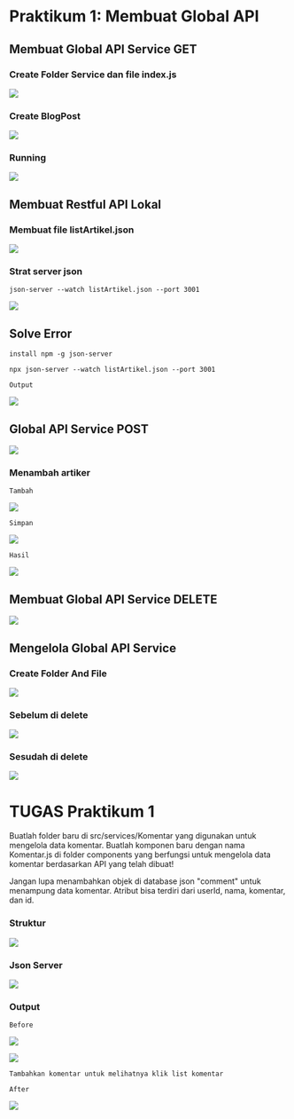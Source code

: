 # Praktikum 1: Membuat Global API


## Membuat Global API Service GET

### Create Folder Service dan file index.js

![](img/services.png)

### Create BlogPost

![](img/blog.png)

### Running 

![](img/tamp.png)

## Membuat Restful API Lokal

### Membuat file listArtikel.json

![](img/art.png)

### Strat server json

`json-server --watch listArtikel.json --port 3001`

![](img/err.png)

## Solve Error


`install npm -g json-server`

`npx json-server --watch listArtikel.json --port 3001`

`Output`

![](img/list.png)


## Global API Service POST


![](img/gapi.png)

### Menambah artiker

`Tambah`

![](img/tambah.png)

`Simpan`

![](img/sim.png)

`Hasil`

![](img/out.png)

## Membuat Global API Service DELETE

![](img/delete.png)

## Mengelola Global API Service

### Create Folder And File 

![](img/ser.png)

### Sebelum di delete

![](img/after.png)

### Sesudah di delete

![](img/before.png)

# TUGAS Praktikum 1

Buatlah folder baru di src/services/Komentar yang digunakan untuk mengelola data komentar. Buatlah komponen baru dengan nama Komentar.js di folder components yang berfungsi untuk mengelola data komentar berdasarkan API yang telah dibuat!

Jangan lupa menambahkan objek di database json "comment" untuk menampung data komentar. Atribut bisa terdiri dari userId, nama, komentar, dan id.

### Struktur


![](img/k.png)

### Json Server

![](img/com.png)


### Output

`Before`

![](img/outc.png)

![](img/koment.png)

    Tambahkan komentar untuk melihatnya klik list komentar

`After`

![](img/outcom.png)